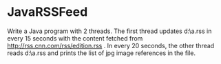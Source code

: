 # JavaRSSFeed
Write a Java program with 2 threads. The first thread updates d:\a.rss in every 15 seconds with the content fetched from http://rss.cnn.com/rss/edition.rss . In every 20 seconds, the other thread reads d:\a.rss and prints the list of jpg image references in the file.
